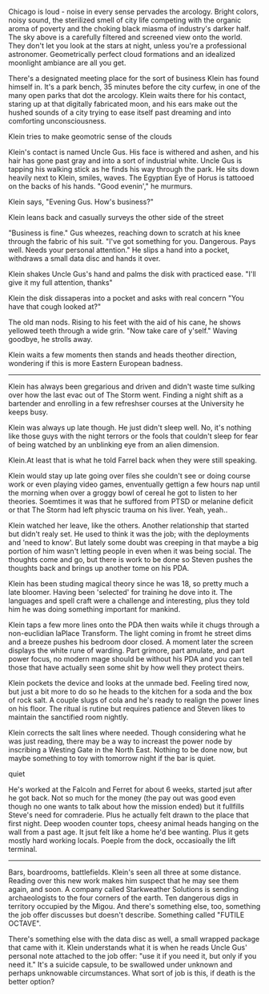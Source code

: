 Chicago is loud - noise in every sense pervades the arcology. Bright colors, noisy sound, the sterilized smell of city life competing with the organic aroma of poverty and the choking black miasma of industry's darker half. The sky above is a carefully filtered and screened view onto the world. They don't let you look at the stars at night, unless you're a professional astronomer. Geometrically perfect cloud formations and an idealized moonlight ambiance are all you get.

There's a designated meeting place for the sort of business Klein has found himself in. It's a park bench, 35 minutes before the city curfew, in one of the many open parks that dot the arcology. Klein waits there for his contact, staring up at that digitally fabricated moon, and his ears make out the hushed sounds of a city trying to ease itself past dreaming and into comforting unconsciousness.

Klein tries to make geomotric sense of the clouds

Klein's contact is named Uncle Gus. His face is withered and ashen, and his hair has gone past gray and into a sort of industrial white. Uncle Gus is tapping his walking stick as he finds his way through the park. He sits down heavily next to Klein, smiles, waves. The Egyptian Eye of Horus is tattooed on the backs of his hands. "Good evenin'," he murmurs.

Klein says, "Evening Gus. How's business?"

Klein leans back and casually surveys the other side of the street

"Business is fine." Gus wheezes, reaching down to scratch at his knee through the fabric of his suit. "I've got something for you. Dangerous. Pays well. Needs your personal attention." He slips a hand into a pocket, withdraws a small data disc and hands it over.

Klein shakes Uncle Gus's hand and palms the disk with practiced ease. "I'll give it my full attention, thanks"

Klein the disk dissaperas into a pocket and asks with real concern "You have that cough looked at?"

The old man nods. Rising to his feet with the aid of his cane, he shows yellowed teeth through a wide grin. "Now take care of y'self." Waving goodbye, he strolls away.

Klein waits a few moments then stands and heads theother direction, wondering if this is more Eastern European badness.

---

Klein has always been gregarious and driven and didn't waste time sulking over how the last evac out of The Storm went. Finding a night shift as a bartender and enrolling in a few refreshser courses at the University he keeps busy.

Klein was always up late though. He just didn't sleep well. No, it's nothing like those guys with the night terrors or the fools that couldn't sleep for fear of being watched by an unblinking eye from an alien dimension.

Klein.At least that is what he told Farrel back when they were still speaking.

Klein would stay up late going over files she couldn't see or doing course work or even playing video games, enventually gettign a few hours nap until the morning when over a groggy bowl of cereal he got to listen to her theories. Soemtimes it was that he suffored from PTSD or melanine deficit or that The Storm had left physcic trauma on his liver. Yeah, yeah..

Klein watched her leave, like the others. Another relationship that started but didn't realy set. He used to think it was the job; with the deployments and 'need to know'. But lately some doubt was creeping in that maybe a big portion of him wasn't letting people in even when it was being social. The thoughts come and go, but there is work to be done so Steven pushes the thoughts back and brings up another tome on his PDA.

Klein has been studing magical theory since he was 18, so pretty much a late bloomer. Having been 'selected' for training he dove into it. The languages and spell craft were a challenge and interesting, plus they told him he was doing something important for mankind.

Klein taps a few more lines onto the PDA then waits while it chugs through a non-euclidian laPlace Transform. The light coming in fromt he street dims and a breeze pushes his bedroom door closed. A moment later the screen displays the white rune of warding. Part grimore, part amulate, and part power focus, no modern mage should be without his PDA and you can tell those that have actually seen some shit by how well they protect theirs.

Klein pockets the device and looks at the unmade bed. Feeling tired now, but just a bit more to do so he heads to the kitchen for a soda and the box of rock salt. A couple slugs of cola and he's ready to realign the power lines on his floor. The ritual is rutine but requires patience and Steven likes to maintain the sanctified room nightly.

Klein corrects the salt lines where needed. Though considering what he was just reading, there may be a way to increast the power node by inscribing a Westing Gate in the North East. Nothing to be done now, but maybe something to toy with tomorrow night if the bar is quiet.

quiet

He's worked at the Falcoln and Ferret for about 6 weeks, started jsut after he got back. Not so much for the money (the pay out was good even though no one wants to talk about how the mission ended) but it fullfills Steve's need for comraderie. Plus he actually felt drawn to the place that first night. Deep wooden counter tops, cheesy animal heads hanging on the wall from a past age. It jsut felt like a home he'd bee wanting. Plus it gets mostly hard working locals. Poeple from the dock, occasioally the lift terminal.

---

Bars, boardrooms, battlefields. Klein's seen all three at some distance. Reading over this new work makes him suspect that he may see them again, and soon. A company called Starkweather Solutions is sending archaeologists to the four corners of the earth. Ten dangerous digs in territory occupied by the Migou. And there's something else, too, something the job offer discusses but doesn't describe. Something called "FUTILE OCTAVE".

There's something else with the data disc as well, a small wrapped package that came with it. Klein understands what it is when he reads Uncle Gus' personal note attached to the job offer: "use it if you need it, but only if you need it." It's a suicide capsule, to be swallowed under unknown and perhaps unknowable circumstances. What sort of job is this, if death is the better option?